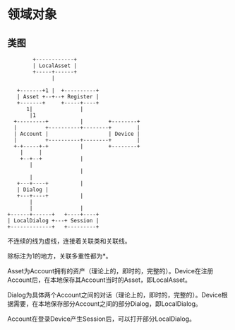 # 领域对象
## 类图
```
        +------------+
        | LocalAsset |
        +-----+------+
              |

   +-------+1 |  +----------+
   | Asset +--+--+ Register |
   +-------+     +-----+----+
      1|               |
       |1
  +---------+          |        +--------+
  |         +----------+--------+        |
  | Account |                   | Device |
  |         +----------+--------+        |
  +-+-----+-+          |        +--------+
    |     |
    +--+--+            |
       |
                       |
       |
   +---+----+          |
   | Dialog |
   +---+----+          |
       |
       |               |
+------+------+   +----+----+
| LocalDialog +---+ Session |
+-------------+   +---------+
```
不连续的线为虚线，连接着关联类和关联线。

除标注为1的地方，关联多重性都为*。

Asset为Account拥有的资产（理论上的，即时的，完整的）。Device在注册Account后，在本地保存其Account当时的Asset，即LocalAsset。

Dialog为具体两个Account之间的对话（理论上的，即时的，完整的）。Device根据需要，在本地保存部分Account之间的部分Dialog，即LocalDialog。

Account在登录Device产生Session后，可以打开部分LocalDialog。
